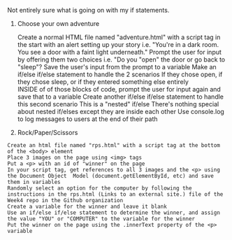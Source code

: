 Not entirely sure what is going on with my if statements. 

1. Choose your own adventure

    Create a normal HTML file named "adventure.html" with a script tag in the <head>
    start with an alert setting up your story
        i.e. "You're in a dark room. You see a door with a faint light underneath."
    Prompt the user for input by offering them two choices
        i.e. "Do you "open" the door or go back to "sleep"?
    Save the user's input from the prompt to a variable
    Make an if/else if/else statement to handle the 2 scenarios
        If they chose open, if they chose sleep, or if they entered something else entirely  
        INSIDE of of those blocks of code, prompt the user for input again and save that to a variable
            Create another if/else if/else statement to handle this second scenario
            This is a "nested" if/else
                There's nothing special about nested if/elses except they are inside each other
    Use console.log to log messages to users at the end of their path
  
  2. Rock/Paper/Scissors

    Create an html file named "rps.html" with a script tag at the bottom of the <body> element
    Place 3 images on the page using <img> tags
    Put a <p> with an id of "winner" on the page
    In your script tag, get references to all 3 images and the <p> using the Document Object  Model (document.getElementById, etc) and save them in variables
    Randomly select an option for the computer by following the instructions in the rps.html (Links to an external site.) file of the Week4 repo in the Github organization 
    Create a variable for the winner and leave it blank
    Use an if/else if/else statement to determine the winner, and assign the value "YOU" or "COMPUTER" to the variable for the winner
    Put the winner on the page using the .innerText property of the <p> variable 
